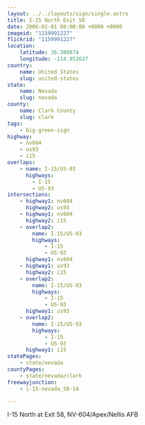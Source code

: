 ```yaml
---
layout: ../../layouts/sign/single.astro
title: I-15 North Exit 58
date: 2006-02-01 00:00:00 +0000 +0000
imageid: "1159991227"
flickrid: "1159991227"
location:
    latitude: 36.309874
    longitude: -114.952637
country:
    name: United States
    slug: united-states
state:
    name: Nevada
    slug: nevada
county:
    name: Clark County
    slug: clark
tags:
    - big-green-sign
highway:
    - nv604
    - us93
    - i15
overlaps:
    - name: I-15/US-93
      highways:
        - I-15
        - US-93
intersections:
    - highway1: nv604
      highway2: us93
    - highway1: nv604
      highway2: i15
    - overlap2:
        name: I-15/US-93
        highways:
            - I-15
            - US-93
      highway1: nv604
    - highway1: us93
      highway2: i15
    - overlap2:
        name: I-15/US-93
        highways:
            - I-15
            - US-93
      highway1: us93
    - overlap2:
        name: I-15/US-93
        highways:
            - I-15
            - US-93
      highway1: i15
statePages:
    - state/nevada
countyPages:
    - state/nevada/clark
freewayjunction:
    - i-15-nevada_58-14

---
```

I-15 North at Exit 58, NV-604/Apex/Nellis AFB